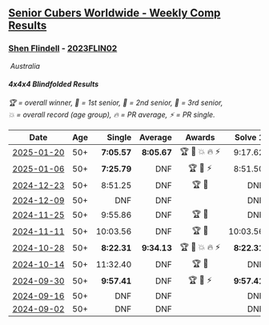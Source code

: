 <style>table {white-space: nowrap;}</style>
<link rel="stylesheet" type="text/css" href="/scw-comp/css/flags.css" />

## [Senior Cubers Worldwide - Weekly Comp Results](/scw-comp/results/)
### [Shen Flindell](README.md) - [2023FLIN02](https://www.worldcubeassociation.org/persons/2023FLIN02?event=444bf)

<i class="flag flag-AU" />&nbsp;Australia

#### 4x4x4 Blindfolded Results

<span style="white-space: nowrap;">🏆 = overall winner</span>, <span style="white-space: nowrap;">🥇 = 1st senior</span>, <span style="white-space: nowrap;">🥈 = 2nd senior</span>, <span style="white-space: nowrap;">🥉 = 3rd senior</span>, <span style="white-space: nowrap;">💥 = overall record (age group)</span>, <span style="white-space: nowrap;">🔥 = PR average</span>, <span style="white-space: nowrap;">⚡ = PR single</span>.

| Date | Age | Single | Average | Awards | Solve 1 | Solve 2 | Solve 3 | Video |
| :--: | :--: | --: | --: | :--: | --: | --: | --: | :-- |
| [2025-01-20](../../results/2025-01-20/444bf.md) | 50+ | **7:05.57** | **8:05.67** | 🏆 🥇 💥 🔥 ⚡ | 9:17.62 | 7:53.81 | **7:05.57** | [Desktop](https://www.facebook.com/745394767/videos/636282478902918) / [Mobile](https://m.facebook.com/745394767/videos/636282478902918) |
| [2025-01-06](../../results/2025-01-06/444bf.md) | 50+ | **7:25.79** | DNF | 🏆 🥇 ⚡ | 8:51.50 | **7:25.79** | DNF | [Desktop](https://www.facebook.com/745394767/videos/479985725123574) / [Mobile](https://m.facebook.com/745394767/videos/479985725123574) |
| [2024-12-23](../../results/2024-12-23/444bf.md) | 50+ | 8:51.25 | DNF | 🏆 🥇 | DNF | DNF | 8:51.25 | [Desktop](https://www.facebook.com/745394767/videos/2806564949518221) / [Mobile](https://m.facebook.com/745394767/videos/2806564949518221) |
| [2024-12-09](../../results/2024-12-09/444bf.md) | 50+ | DNF | DNF |  | DNF | DNF | DNF | [Desktop](https://www.facebook.com/events/553095514206807/permalink/555675277282164) / [Mobile](https://m.facebook.com/events/553095514206807?view=permalink&id=555675277282164) |
| [2024-11-25](../../results/2024-11-25/444bf.md) | 50+ | 9:55.86 | DNF | 🏆 🥇 | DNF | DNF | 9:55.86 | [Desktop](https://www.facebook.com/events/1082790186973276/permalink/1083544890231139) / [Mobile](https://m.facebook.com/events/1082790186973276?view=permalink&id=1083544890231139) |
| [2024-11-11](../../results/2024-11-11/444bf.md) | 50+ | 10:03.56 | DNF | 🏆 🥇 | 10:03.56 | DNF | DNF | [Desktop](https://www.facebook.com/745394767/videos/1309298773534995) / [Mobile](https://m.facebook.com/745394767/videos/1309298773534995) |
| [2024-10-28](../../results/2024-10-28/444bf.md) | 50+ | **8:22.31** | **9:34.13** | 🏆 🥇 💥 🔥 ⚡ | **8:22.31** | 10:37.57 | 9:42.52 | [Desktop](https://www.facebook.com/745394767/videos/1701401697383344) / [Mobile](https://m.facebook.com/745394767/videos/1701401697383344) |
| [2024-10-14](../../results/2024-10-14/444bf.md) | 50+ | 11:32.40 | DNF | 🏆 🥇 | DNF | DNF | 11:32.40 | [Desktop](https://www.facebook.com/745394767/videos/2310454392621107) / [Mobile](https://m.facebook.com/745394767/videos/2310454392621107) |
| [2024-09-30](../../results/2024-09-30/444bf.md) | 50+ | **9:57.41** | DNF | 🏆 🥇 ⚡ | **9:57.41** | DNF | DNF | [Desktop](https://www.facebook.com/745394767/videos/910810047614972) / [Mobile](https://m.facebook.com/745394767/videos/910810047614972) |
| [2024-09-16](../../results/2024-09-16/444bf.md) | 50+ | DNF | DNF |  | DNF | DNF | DNF | [Desktop](https://www.facebook.com/745394767/videos/412811598179461) / [Mobile](https://m.facebook.com/745394767/videos/412811598179461) |
| [2024-09-02](../../results/2024-09-02/444bf.md) | 50+ | DNF | DNF |  | DNF | DNF | DNF | [Desktop](https://www.facebook.com/745394767/videos/1910912052727566) / [Mobile](https://m.facebook.com/745394767/videos/1910912052727566) |


<!-- Global site tag (gtag.js) - Google Analytics -->
<script async src="https://www.googletagmanager.com/gtag/js?id=UA-86348435-3"></script>
<script>window.dataLayer = window.dataLayer || []; function gtag() {dataLayer.push(arguments);} gtag('js', new Date()); gtag('config', 'UA-86348435-3');</script>
